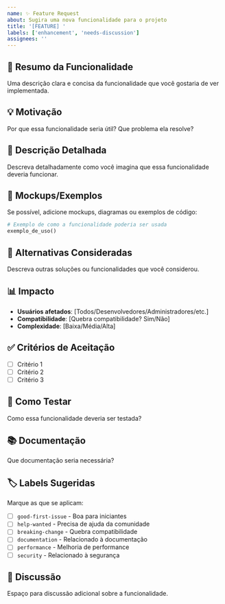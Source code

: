 ```yaml
---
name: ✨ Feature Request
about: Sugira uma nova funcionalidade para o projeto
title: '[FEATURE] '
labels: ['enhancement', 'needs-discussion']
assignees: ''
---
```


## 🎯 Resumo da Funcionalidade

Uma descrição clara e concisa da funcionalidade que você gostaria de ver implementada.

## 💡 Motivação

Por que essa funcionalidade seria útil? Que problema ela resolve?

## 📝 Descrição Detalhada

Descreva detalhadamente como você imagina que essa funcionalidade deveria funcionar.

## 🎨 Mockups/Exemplos

Se possível, adicione mockups, diagramas ou exemplos de código:

```python
# Exemplo de como a funcionalidade poderia ser usada
exemplo_de_uso()
```

## 🔄 Alternativas Consideradas

Descreva outras soluções ou funcionalidades que você considerou.

## 📊 Impacto

- **Usuários afetados**: [Todos/Desenvolvedores/Administradores/etc.]
- **Compatibilidade**: [Quebra compatibilidade? Sim/Não]
- **Complexidade**: [Baixa/Média/Alta]

## ✅ Critérios de Aceitação

- [ ] Critério 1
- [ ] Critério 2
- [ ] Critério 3

## 🧪 Como Testar

Como essa funcionalidade deveria ser testada?

## 📚 Documentação

Que documentação seria necessária?

## 🏷️ Labels Sugeridas

Marque as que se aplicam:

- [ ] `good-first-issue` - Boa para iniciantes
- [ ] `help-wanted` - Precisa de ajuda da comunidade
- [ ] `breaking-change` - Quebra compatibilidade
- [ ] `documentation` - Relacionado à documentação
- [ ] `performance` - Melhoria de performance
- [ ] `security` - Relacionado à segurança

## 💬 Discussão

Espaço para discussão adicional sobre a funcionalidade.
